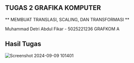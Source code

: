 ## TUGAS 2 GRAFIKA KOMPUTER
** MEMBUAT TRANSLASI, SCALING, DAN TRANSFORMASI **

Muhammad Detri Abdul Fikar - 5025221236
GRAFKOM A
## Hasil Tugas
![Screenshot 2024-09-09 101401](https://github.com/user-attachments/assets/2add2695-0eb9-46aa-b0e6-bdd09cafe85e)
